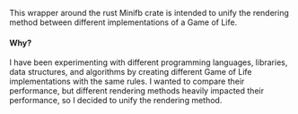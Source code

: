 This wrapper around the rust Minifb crate is intended to unify the rendering method between different implementations of a Game of Life.

#### Why?
 I have been experimenting with different programming languages, libraries, data structures, and algorithms by creating different Game of Life implementations with the same rules. I wanted to compare their performance, but different rendering methods heavily impacted their performance, so I decided to unify the rendering method.